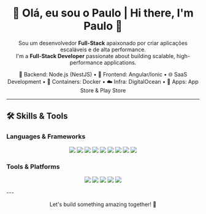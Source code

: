 <!-- README.md para o perfil do GitHub -->

<h1 align="center">👋 Olá, eu sou o Paulo | Hi there, I'm Paulo 👋</h1>

<p align="center">
Sou um desenvolvedor <strong>Full-Stack</strong> apaixonado por criar aplicações escaláveis e de alta performance.<br>
I'm a <strong>Full-Stack Developer</strong> passionate about building scalable, high-performance applications.
</p>

<p align="center">
🚀 Backend: Node.js (NestJS) • 🎨 Frontend: Angular/Ionic • 🌐 SaaS Development • 🐳 Containers: Docker • ☁️ Infra: DigitalOcean • 📱 Apps: App Store & Play Store
</p>

---

## 🛠️ Skills & Tools

### Languages & Frameworks

<p align="center">
  <img src="https://img.shields.io/badge/Node.js-339933?style=for-the-badge&logo=nodedotjs&logoColor=white" />
  <img src="https://img.shields.io/badge/NestJS-E0234E?style=for-the-badge&logo=nestjs&logoColor=white" />
  <img src="https://img.shields.io/badge/Angular-DD0031?style=for-the-badge&logo=angular&logoColor=white" />
  <img src="https://img.shields.io/badge/Ionic-3880FF?style=for-the-badge&logo=ionic&logoColor=white" />
  <img src="https://img.shields.io/badge/HTML5-E34F26?style=for-the-badge&logo=html5&logoColor=white" />
  <img src="https://img.shields.io/badge/CSS3-1572B6?style=for-the-badge&logo=css3&logoColor=white" />
  <img src="https://img.shields.io/badge/JavaScript-F7DF1E?style=for-the-badge&logo=javascript&logoColor=black" />
  <img src="https://img.shields.io/badge/C/C++-00599C?style=for-the-badge&logo=c&logoColor=white" />
  <img src="https://img.shields.io/badge/Delphi-EA1F1F?style=for-the-badge&logo=delphi&logoColor=white" />
</p>

### Tools & Platforms

<p align="center">
  <img src="https://img.shields.io/badge/Docker-2496ED?style=for-the-badge&logo=docker&logoColor=white" />
  <img src="https://img.shields.io/badge/DigitalOcean-0080FF?style=for-the-badge&logo=digitalocean&logoColor=white" />
  <img src="https://img.shields.io/badge/Git-F05032?style=for-the-badge&logo=git&logoColor=white" />
  <img src="https://img.shields.io/badge/GitHub-181717?style=for-the-badge&logo=github&logoColor=white" />
  <img src="https://img.shields.io/badge/SaaS-00C853?style=for-the-badge&logo=cloud&logoColor=white" />
</p>
---

<p align="center">Let's build something amazing together! 🚀</p>
